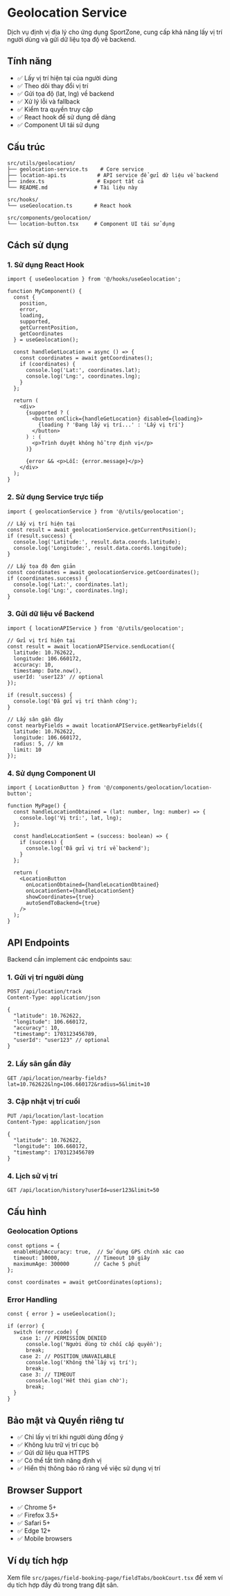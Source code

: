 # Geolocation Service

Dịch vụ định vị địa lý cho ứng dụng SportZone, cung cấp khả năng lấy vị trí người dùng và gửi dữ liệu tọa độ về backend.

## Tính năng

- ✅ Lấy vị trí hiện tại của người dùng
- ✅ Theo dõi thay đổi vị trí
- ✅ Gửi tọa độ (lat, lng) về backend
- ✅ Xử lý lỗi và fallback
- ✅ Kiểm tra quyền truy cập
- ✅ React hook để sử dụng dễ dàng
- ✅ Component UI tái sử dụng

## Cấu trúc

```
src/utils/geolocation/
├── geolocation-service.ts    # Core service
├── location-api.ts          # API service để gửi dữ liệu về backend
├── index.ts                 # Export tất cả
└── README.md               # Tài liệu này

src/hooks/
└── useGeolocation.ts       # React hook

src/components/geolocation/
└── location-button.tsx     # Component UI tái sử dụng
```

## Cách sử dụng

### 1. Sử dụng React Hook

```tsx
import { useGeolocation } from '@/hooks/useGeolocation';

function MyComponent() {
  const {
    position,
    error,
    loading,
    supported,
    getCurrentPosition,
    getCoordinates
  } = useGeolocation();

  const handleGetLocation = async () => {
    const coordinates = await getCoordinates();
    if (coordinates) {
      console.log('Lat:', coordinates.lat);
      console.log('Lng:', coordinates.lng);
    }
  };

  return (
    <div>
      {supported ? (
        <button onClick={handleGetLocation} disabled={loading}>
          {loading ? 'Đang lấy vị trí...' : 'Lấy vị trí'}
        </button>
      ) : (
        <p>Trình duyệt không hỗ trợ định vị</p>
      )}
      
      {error && <p>Lỗi: {error.message}</p>}
    </div>
  );
}
```

### 2. Sử dụng Service trực tiếp

```tsx
import { geolocationService } from '@/utils/geolocation';

// Lấy vị trí hiện tại
const result = await geolocationService.getCurrentPosition();
if (result.success) {
  console.log('Latitude:', result.data.coords.latitude);
  console.log('Longitude:', result.data.coords.longitude);
}

// Lấy tọa độ đơn giản
const coordinates = await geolocationService.getCoordinates();
if (coordinates.success) {
  console.log('Lat:', coordinates.lat);
  console.log('Lng:', coordinates.lng);
}
```

### 3. Gửi dữ liệu về Backend

```tsx
import { locationAPIService } from '@/utils/geolocation';

// Gửi vị trí hiện tại
const result = await locationAPIService.sendLocation({
  latitude: 10.762622,
  longitude: 106.660172,
  accuracy: 10,
  timestamp: Date.now(),
  userId: 'user123' // optional
});

if (result.success) {
  console.log('Đã gửi vị trí thành công');
}

// Lấy sân gần đây
const nearbyFields = await locationAPIService.getNearbyFields({
  latitude: 10.762622,
  longitude: 106.660172,
  radius: 5, // km
  limit: 10
});
```

### 4. Sử dụng Component UI

```tsx
import { LocationButton } from '@/components/geolocation/location-button';

function MyPage() {
  const handleLocationObtained = (lat: number, lng: number) => {
    console.log('Vị trí:', lat, lng);
  };

  const handleLocationSent = (success: boolean) => {
    if (success) {
      console.log('Đã gửi vị trí về backend');
    }
  };

  return (
    <LocationButton
      onLocationObtained={handleLocationObtained}
      onLocationSent={handleLocationSent}
      showCoordinates={true}
      autoSendToBackend={true}
    />
  );
}
```

## API Endpoints

Backend cần implement các endpoints sau:

### 1. Gửi vị trí người dùng
```
POST /api/location/track
Content-Type: application/json

{
  "latitude": 10.762622,
  "longitude": 106.660172,
  "accuracy": 10,
  "timestamp": 1703123456789,
  "userId": "user123" // optional
}
```

### 2. Lấy sân gần đây
```
GET /api/location/nearby-fields?lat=10.762622&lng=106.660172&radius=5&limit=10
```

### 3. Cập nhật vị trí cuối
```
PUT /api/location/last-location
Content-Type: application/json

{
  "latitude": 10.762622,
  "longitude": 106.660172,
  "timestamp": 1703123456789
}
```

### 4. Lịch sử vị trí
```
GET /api/location/history?userId=user123&limit=50
```

## Cấu hình

### Geolocation Options

```tsx
const options = {
  enableHighAccuracy: true,  // Sử dụng GPS chính xác cao
  timeout: 10000,           // Timeout 10 giây
  maximumAge: 300000        // Cache 5 phút
};

const coordinates = await getCoordinates(options);
```

### Error Handling

```tsx
const { error } = useGeolocation();

if (error) {
  switch (error.code) {
    case 1: // PERMISSION_DENIED
      console.log('Người dùng từ chối cấp quyền');
      break;
    case 2: // POSITION_UNAVAILABLE
      console.log('Không thể lấy vị trí');
      break;
    case 3: // TIMEOUT
      console.log('Hết thời gian chờ');
      break;
  }
}
```

## Bảo mật và Quyền riêng tư

- ✅ Chỉ lấy vị trí khi người dùng đồng ý
- ✅ Không lưu trữ vị trí cục bộ
- ✅ Gửi dữ liệu qua HTTPS
- ✅ Có thể tắt tính năng định vị
- ✅ Hiển thị thông báo rõ ràng về việc sử dụng vị trí

## Browser Support

- ✅ Chrome 5+
- ✅ Firefox 3.5+
- ✅ Safari 5+
- ✅ Edge 12+
- ✅ Mobile browsers

## Ví dụ tích hợp

Xem file `src/pages/field-booking-page/fieldTabs/bookCourt.tsx` để xem ví dụ tích hợp đầy đủ trong trang đặt sân.
